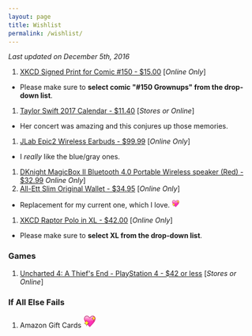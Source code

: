 ```yaml
---
layout: page
title: Wishlist
permalink: /wishlist/
---
```


*Last updated on December 5th, 2016*

1. [XKCD Signed Print for Comic #150 - $15.00][xkcd-print] [_Online Only_]
  - Please make sure to **select comic "#150 Grownups" from the drop-down list**.
1. [Taylor Swift 2017 Calendar - $11.40][tswift-calendar] [_Stores or Online_]
  - Her concert was amazing and this conjures up those memories.
1. [JLab Epic2 Wireless Earbuds - $99.99][bluetooth-earbuds] [_Online Only_]
  - I _really_ like the blue/gray ones.
1. [DKnight MagicBox II Bluetooth 4.0 Portable Wireless speaker (Red) - $32.99][bt-speaker] _Online Only_]
1. [All-Ett Slim Original Wallet - $34.95][all-ett] [_Online Only_]
  - Replacement for my current one, which I love. <img src='/assets/site-heart.webp' width='16' height='16' />
1. [XKCD Raptor Polo in XL - $42.00][xkcd-polo] [_Online Only_]
  - Please make sure to **select XL from the drop-down list**.

### Games

1. [Uncharted 4: A Thief's End - PlayStation 4 - $42 or less][uncharted-4] [_Stores or Online_]

### If All Else Fails

1. Amazon Gift Cards <img src="/assets/site-heart.webp" height="26" width="26" />	

[bluetooth-earbuds]: https://www.amazon.com/Bluetooth-GUARANTEED-waterproof-high-performance-microphone/dp/B01EZ86SLW
[uncharted-4]: https://www.amazon.com/Uncharted-4-Thiefs-End-PlayStation/dp/B00GODZYNA
[all-ett]: https://www.all-ett.com/product/slim-original-wallet/
[bt-speaker]: https://www.amazon.com/gp/product/B018WMG5Y2
[xkcd-print]: https://store.xkcd.com/products/signed-prints
[xkcd-polo]: https://store.xkcd.com/products/raptor-polo
[tswift-calendar]: https://www.amazon.com/gp/product/1465057358

